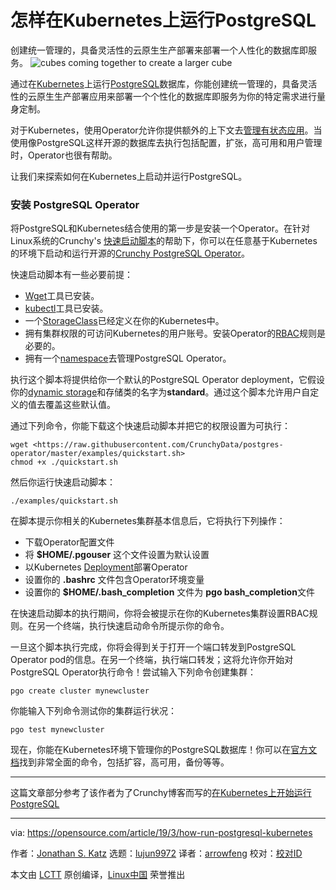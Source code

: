 [#]: collector: (lujun9972)
[#]: translator: (arrowfeng)
[#]: reviewer: ( )
[#]: publisher: ( )
[#]: url: ( )
[#]: subject: (How to run PostgreSQL on Kubernetes)
[#]: via: (https://opensource.com/article/19/3/how-run-postgresql-kubernetes)
[#]: author: (Jonathan S. Katz https://opensource.com/users/jkatz05)

怎样在Kubernetes上运行PostgreSQL
======
创建统一管理的，具备灵活性的云原生生产部署来部署一个人性化的数据库即服务。
![cubes coming together to create a larger cube][1]

通过在[Kubernetes][2]上运行[PostgreSQL][3]数据库，你能创建统一管理的，具备灵活性的云原生生产部署应用来部署一个个性化的数据库即服务为你的特定需求进行量身定制。

对于Kubernetes，使用Operator允许你提供额外的上下文去[管理有状态应用][4]。当使用像PostgreSQL这样开源的数据库去执行包括配置，扩张，高可用和用户管理时，Operator也很有帮助。

让我们来探索如何在Kubernetes上启动并运行PostgreSQL。

### 安装 PostgreSQL Operator

将PostgreSQL和Kubernetes结合使用的第一步是安装一个Operator。在针对Linux系统的Crunchy's [快速启动脚本][6]的帮助下，你可以在任意基于Kubernetes的环境下启动和运行开源的[Crunchy PostgreSQL Operator][5]。

快速启动脚本有一些必要前提：

  * [Wget][7]工具已安装。
  * [kubectl][8]工具已安装。
  * 一个[StorageClass][9]已经定义在你的Kubernetes中。
  * 拥有集群权限的可访问Kubernetes的用户账号。安装Operator的[RBAC][10]规则是必要的。
  * 拥有一个[namespace][11]去管理PostgreSQL Operator。



执行这个脚本将提供给你一个默认的PostgreSQL Operator deployment，它假设你的[dynamic storage][12]和存储类的名字为**standard**。通过这个脚本允许用户自定义的值去覆盖这些默认值。

通过下列命令，你能下载这个快速启动脚本并把它的权限设置为可执行：
```
wget <https://raw.githubusercontent.com/CrunchyData/postgres-operator/master/examples/quickstart.sh>
chmod +x ./quickstart.sh
```

然后你运行快速启动脚本：
```
./examples/quickstart.sh
```

在脚本提示你相关的Kubernetes集群基本信息后，它将执行下列操作：
  * 下载Operator配置文件
  * 将 **$HOME/.pgouser** 这个文件设置为默认设置
  * 以Kubernetes [Deployment][13]部署Operator
  * 设置你的 **.bashrc** 文件包含Operator环境变量
  * 设置你的 **$HOME/.bash_completion** 文件为 **pgo bash_completion**文件
  
在快速启动脚本的执行期间，你将会被提示在你的Kubernetes集群设置RBAC规则。在另一个终端，执行快速启动命令所提示你的命令。

一旦这个脚本执行完成，你将会得到关于打开一个端口转发到PostgreSQL Operator pod的信息。在另一个终端，执行端口转发；这将允许你开始对PostgreSQL Operator执行命令！尝试输入下列命令创建集群：

```
pgo create cluster mynewcluster
```

你能输入下列命令测试你的集群运行状况：

```
pgo test mynewcluster
```

现在，你能在Kubernetes环境下管理你的PostgreSQL数据库！你可以在[官方文档][14]找到非常全面的命令，包括扩容，高可用，备份等等。

* * *
这篇文章部分参考了该作者为了Crunchy博客而写的[在Kubernetes上开始运行PostgreSQL][15]


--------------------------------------------------------------------------------

via: https://opensource.com/article/19/3/how-run-postgresql-kubernetes

作者：[Jonathan S. Katz][a]
选题：[lujun9972][b]
译者：[arrowfeng](https://github.com/arrowfeng)
校对：[校对ID](https://github.com/校对ID)

本文由 [LCTT](https://github.com/LCTT/TranslateProject) 原创编译，[Linux中国](https://linux.cn/) 荣誉推出

[a]: https://opensource.com/users/jkatz05
[b]: https://github.com/lujun9972
[1]: https://opensource.com/sites/default/files/styles/image-full-size/public/lead-images/cube_innovation_process_block_container.png?itok=vkPYmSRQ (cubes coming together to create a larger cube)
[2]: https://www.postgresql.org/
[3]: https://kubernetes.io/
[4]: https://opensource.com/article/19/2/scaling-postgresql-kubernetes-operators
[5]: https://github.com/CrunchyData/postgres-operator
[6]: https://crunchydata.github.io/postgres-operator/stable/installation/#quickstart-script
[7]: https://www.gnu.org/software/wget/
[8]: https://kubernetes.io/docs/tasks/tools/install-kubectl/
[9]: https://kubernetes.io/docs/concepts/storage/storage-classes/
[10]: https://kubernetes.io/docs/reference/access-authn-authz/rbac/
[11]: https://kubernetes.io/docs/concepts/overview/working-with-objects/namespaces/
[12]: https://kubernetes.io/docs/concepts/storage/dynamic-provisioning/
[13]: https://kubernetes.io/docs/concepts/workloads/controllers/deployment/
[14]: https://crunchydata.github.io/postgres-operator/stable/#documentation
[15]: https://info.crunchydata.com/blog/get-started-runnning-postgresql-on-kubernetes

